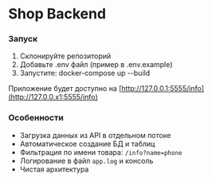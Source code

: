 # Shop Backend

### Запуск
1. Склонируйте репозиторий
2. Добавьте .env файл (пример в .env.example)
3. Запустите:
   docker-compose up --build

Приложение будет доступно на [http://127.0.0.1:5555/info](http://127.0.0.x1:5555/info)

### Особенности
- Загрузка данных из API в отдельном потоке
- Автоматическое создание БД и таблиц
- Фильтрация по имени товара: `/info?name=phone`
- Логирование в файл `app.log` и консоль
- Чистая архитектура
